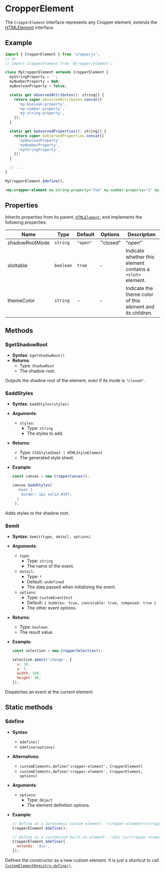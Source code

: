 # CropperElement

The `CropperElement` interface represents any Cropper element, extends the [HTMLElement](https://developer.mozilla.org/en-US/docs/Web/API/HTMLElement) interface.

## Example

```js
import { CropperElement } from 'cropperjs';
// Or
// import CropperElement from '@cropper/element';

class MyCropperElement extends CropperElement {
  myStringProperty = '';
  myNumberProperty = NaN;
  myBooleanProperty = false;

  static get observedAttributes(): string[] {
    return super.observedAttributes.concat([
      'my-boolean-property',
      'my-number-property',
      'my-string-property',
    ]);
  }

  static get $observedProperties(): string[] {
    return super.$observedProperties.concat([
      'myBooleanProperty',
      'myNumberProperty',
      'myStringProperty',
    ]);
  }

  // ...
}

MyCropperElement.$define();
```

```html
<my-cropper-element my-string-property="foo" my-number-property="1" my-boolean-property></my-cropper-element>
```

## Properties

Inherits properties from its parent, [`HTMLElement`](https://developer.mozilla.org/en-US/docs/Web/API/HTMLElement), and implements the following properties:

| Name | Type | Default | Options | Description |
| --- | --- | --- | --- | --- |
| shadowRootMode | `string` | `"open"` | `"closed" | "open"` | Indicate the encapsulation mode for the shadow DOM tree. |
| slottable | `boolean` | `true` | - | Indicate whether this element contains a `<slot>` element. |
| themeColor | `string` | - | - | Indicate the theme color of this element and its children. |

## Methods

### $getShadowRoot

- **Syntax**: `$getShadowRoot()`
- **Returns**:
  - Type: `ShadowRoot`
  - The shadow root.

Outputs the shadow root of the element, even if its mode is `"closed"`.

### $addStyles

- **Syntax**: `$addStyles(styles)`
- **Arguments**:
  - `styles`:
    - Type: `string`
    - The styles to add.
- **Returns**:
  - Type: `CSSStyleSheet | HTMLStyleElement`
  - The generated style sheet.
- **Example**:

  ```js
  const canvas = new CropperCanvas();

  canvas.$addStyles(`
    :host {
      border: 1px solid #39f;
    }
  `);
  ```

Adds styles to the shadow root.

### $emit

- **Syntax**: `$emit(type, detail, options)`
- **Arguments**:
  - `type`:
    - Type: `string`
    - The name of the event.
  - `detail`:
    - Type: `*`
    - Default: `undefined`
    - The data passed when initializing the event.
  - `options`:
    - Type: `CustomEventInit`
    - Default: `{ bubbles: true, cancelable: true, composed: true }`
    - The other event options.
- **Returns**:
  - Type: `boolean`
  - The result value.
- **Example**:

  ```js
  const selection = new CropperSelection();

  selection.$emit('change', {
    x: 10,
    y: 5,
    width: 160,
    height: 90,
  });
  ```

Dispatches an event at the current element.

## Static methods

### $define

- **Syntax**:
  - `$define()`
  - `$define(options)`
- **Alternatives**:
  - `customElements.define('cropper-element', CropperElement)`
  - `customElements.define('cropper-element', CropperElement, options)`
- **Arguments**:
  - `options`:
    - Type: `Object`
    - The element definition options.
- **Example**:

  ```js
  // Define as a autonomous custom element: `<cropper-element></cropper-element>`.
  CropperElement.$define();

  // Define as a customized built-in element: `<div is="cropper-element"></div>`.
  CropperElement.$define({
    extends: 'div',
  });
  ```

Defines the constructor as a new custom element. It is just a shortcut to call [`CustomElementRegistry.define()`](https://developer.mozilla.org/en-US/docs/Web/API/CustomElementRegistry/define).
